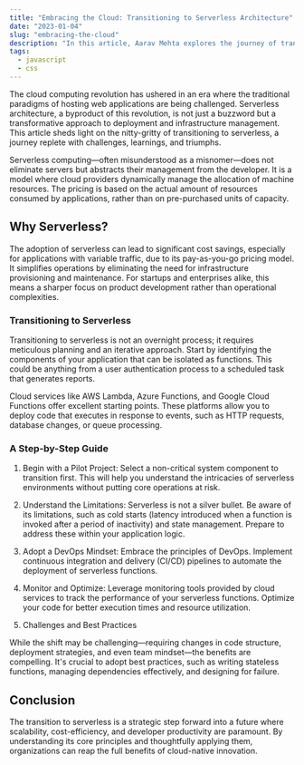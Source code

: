 ```yaml
---
title: "Embracing the Cloud: Transitioning to Serverless Architecture"
date: "2023-01-04"
slug: "embracing-the-cloud"
description: "In this article, Aarav Mehta explores the journey of transitioning traditional server-based applications to serverless architecture."
tags:
  - javascript
  - css
---
```


The cloud computing revolution has ushered in an era where the traditional paradigms of hosting web applications are being challenged. Serverless architecture, a byproduct of this revolution, is not just a buzzword but a transformative approach to deployment and infrastructure management. This article sheds light on the nitty-gritty of transitioning to serverless, a journey replete with challenges, learnings, and triumphs.

Serverless computing—often misunderstood as a misnomer—does not eliminate servers but abstracts their management from the developer. It is a model where cloud providers dynamically manage the allocation of machine resources. The pricing is based on the actual amount of resources consumed by applications, rather than on pre-purchased units of capacity.

## Why Serverless?

The adoption of serverless can lead to significant cost savings, especially for applications with variable traffic, due to its pay-as-you-go pricing model. It simplifies operations by eliminating the need for infrastructure provisioning and maintenance. For startups and enterprises alike, this means a sharper focus on product development rather than operational complexities.

### Transitioning to Serverless

Transitioning to serverless is not an overnight process; it requires meticulous planning and an iterative approach. Start by identifying the components of your application that can be isolated as functions. This could be anything from a user authentication process to a scheduled task that generates reports.

Cloud services like AWS Lambda, Azure Functions, and Google Cloud Functions offer excellent starting points. These platforms allow you to deploy code that executes in response to events, such as HTTP requests, database changes, or queue processing.

### A Step-by-Step Guide

1. Begin with a Pilot Project:
Select a non-critical system component to transition first. This will help you understand the intricacies of serverless environments without putting core operations at risk.

2. Understand the Limitations:
Serverless is not a silver bullet. Be aware of its limitations, such as cold starts (latency introduced when a function is invoked after a period of inactivity) and state management. Prepare to address these within your application logic.

3. Adopt a DevOps Mindset:
Embrace the principles of DevOps. Implement continuous integration and delivery (CI/CD) pipelines to automate the deployment of serverless functions.

4. Monitor and Optimize:
Leverage monitoring tools provided by cloud services to track the performance of your serverless functions. Optimize your code for better execution times and resource utilization.

5. Challenges and Best Practices

While the shift may be challenging—requiring changes in code structure, deployment strategies, and even team mindset—the benefits are compelling. It's crucial to adopt best practices, such as writing stateless functions, managing dependencies effectively, and designing for failure.

## Conclusion

The transition to serverless is a strategic step forward into a future where scalability, cost-efficiency, and developer productivity are paramount. By understanding its core principles and thoughtfully applying them, organizations can reap the full benefits of cloud-native innovation.
